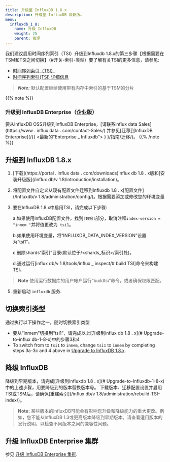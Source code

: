 ```yaml
---
title: 升级至 InfluxDB 1.8.x
description: 升级至 InfluxDB 最新版。
menu:
  influxdb_1_8:
    name: 升级 InfluxDB
    weight: 25
    parent: 管理
---
```



我们建议启用时间序列索引（TSI）升级到Influxdb 1.8.x的第三步骤【根据需要在TSM和TSI之间切换】（#开关-索引-类型）要了解有关TSI的更多信息，请参见:

- [时间序列索引（TSI）](/influxdb/v1.8/concepts/time-series-index/)
- [时间序列索引(TSI) 详细信息](/influxdb/v1.8/concepts/tsi-details/)

> **_Note:_** 默认配置继续使用带有内存中索引的基于TSM的分片

{{% note %}}
### 升级到 InfluxDB Enterprise（企业版）

要从InfluxDB OSS升级到InfluxDB Enterprise，[请联系influx data Sales](https://www . influx data . com/contact-Sales/) 并参见[迁移到InfluxDB Enterprise](/{{ <最新的"Enterprise _ Influxdb"> } }/指南/迁移/)。
{{% /note %}}

## 升级到 InfluxDB 1.8.x

1. [下载](https://portal . influx data . com/downloads)influx db 1.8 . x版和[安装升级版](/influx db/v 1.8/introduction/installation)。


2. 将配置文件自定义从现有配置文件迁移到Influxdb 1.8 . x[配置文件](/Influxdb/v 1.8/administration/config/)。根据需要添加或修改您的环境变量

3. 要在InfluxDB 1.8.x中启用TSI，请完成以下步骤:


    a.如果使用InfluxDB配置文件，找到`[数据]`部分，取消注释` index-version = "inmem " `并将值更改为` tsi1`。
    
    b.如果使用环境变量，将“INFLUXDB_DATA_INDEX_VERSION”设置为“tsi1”。 
    
    c.删除shards“索引”目录(默认位于/<shards_标识>/索引处)。 
    
    d.通过运行[influx db/v 1.8/tools/influx _ inspect/# build TSI]命令来构建TSI。

 > **Note** 使用运行数据库的用户帐户运行“buildtsi”命令，或者确保权限匹配。

5. 重新启动 `influxdb` 服务.

## 切换索引类型

通过执行以下操作之一，随时切换索引类型

- 要从“inmem”切换到“tsi1”，请完成以上[升级到influx db 1.8 . x](# Upgrade-to-influx db-1-8-x)中的步骤3和4
- To switch from to `tsi1` to `inmem`, change `tsi1` to `inmem` by completing steps 3a-3c and 4 above in [Upgrade to InfluxDB 1.8.x](#upgrade-to-influxdb-1-8-x).

## 降级 InfluxDB

降级到早期版本，请完成[升级到Influxdb 1.8 . x](# Upgrade-to-Influxdb-1-8-x)中的上述步骤，用要降级到的版本替换版本号。 下载版本、迁移配置设置并启用TSI或TSM后，请确保[重建索引](/influx db/v 1.8/administration/rebuild-TSI-index/)。

>**Note:** 某些版本的InfluxDB可能会有影响您升级和降级能力的重大更改。例如，您不能从InfluxDB 1.3或更高版本降级到早期版本。请查看适用版本的发行说明，以检查不同版本之间的兼容性问题。

## 升级 InfluxDB Enterprise 集群

参见 [升级 InfluxDB Enterprise 集群](/enterprise_influxdb/v1.8/administration/upgrading/).
